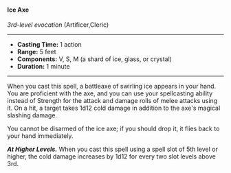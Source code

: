#### Ice Axe
*3rd-level evocation* (Artificer,Cleric)
___
- **Casting Time:** 1 action
- **Range:** 5 feet
- **Components:** V, S, M (a shard of ice, glass, or crystal)
- **Duration:** 1 minute
---
When you cast this spell, a battleaxe of swirling ice appears in your hand. You are proficient with the axe, and you can use your spellcasting ability instead of Strength for the attack and damage rolls of melee attacks using it. On a hit, a target takes 1d12 cold damage in addition to the axe's magical slashing damage.

You cannot be disarmed of the ice axe; if you should drop it, it flies back to your hand immediately.

***At Higher Levels.***  When you cast this spell using a spell slot of 5th level or higher, the cold damage increases by 1d12 for every two slot levels above 3rd.
